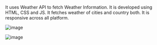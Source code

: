 It uses Weather API to fetch Weather Information.
It is developed using HTML, CSS and JS.
It fetches weather of cities and country both. It is responsive across all platform.

![image](https://github.com/user-attachments/assets/0767f881-738a-4478-8ebb-25fa38d6a6bd)

![image](https://github.com/user-attachments/assets/cd2254e7-2e67-4d41-8faf-f6cb9d6c02be)
